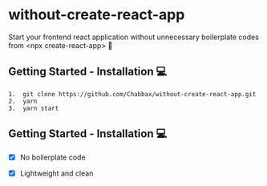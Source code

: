 # without-create-react-app
Start your frontend react application without unnecessary boilerplate codes from &lt;npx create-react-app> :tada:

## Getting Started - Installation :computer:

```
1.  git clone https://github.com/Chabbax/without-create-react-app.git
2.  yarn
3.  yarn start
```

## Getting Started - Installation :computer:
- [x] No boilerplate code
- [x] Lightweight and clean

